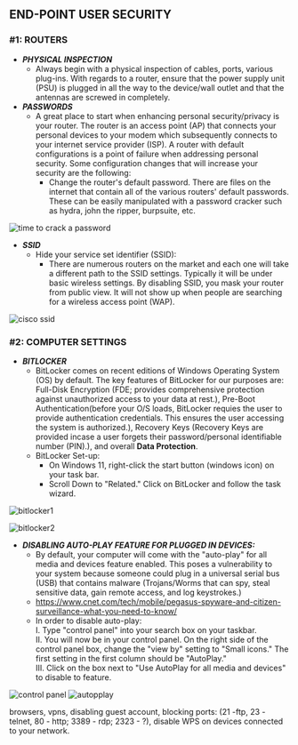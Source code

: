 ## END-POINT USER SECURITY
### #1: ROUTERS
- ***PHYSICAL INSPECTION***
  - Always begin with a physical inspection of cables, ports, various plug-ins. With regards to a router, ensure that the power supply unit (PSU) is plugged in all the way to the device/wall outlet and that the antennas are screwed in completely.  
- ***PASSWORDS***
  - A great place to start when enhancing personal security/privacy is your router. The router is an access point (AP) that connects your personal devices to your modem which subsequently connects to your internet service provider (ISP). A router with default configurations is a point of failure when addressing personal security. Some configuration changes that will increase your security are the following:
      - Change the router's default password. There are files on the internet that contain all of the various routers' default passwords. These can be easily manipulated with a password cracker such as hydra, john the ripper, burpsuite, etc.
    
![time to crack a password](https://github.com/ryangreggw/Basic-Digital-Security/assets/25268281/10863685-7b97-44e6-8e8e-c8df1dff4bdb)

- ***SSID***
  - Hide your service set identifier (SSID):  
    - There are numerous routers on the market and each one will take a different path to the SSID settings. Typically it will be under basic wireless settings. By disabling SSID, you mask your router from public view. It will not show up when people are searching for a wireless access point (WAP).
      
![cisco ssid](https://github.com/ryangreggw/Basic-Digital-Security/assets/25268281/56d603d0-410c-45b5-b302-427898414f9b)

### #2: COMPUTER SETTINGS
- ***BITLOCKER***
  - BitLocker comes on recent editions of Windows Operating System (OS) by default. The key features of BitLocker for our purposes are: Full-Disk Encryption (FDE; provides comprehensive protection against unauthorized access to your data at rest.), Pre-Boot Authentication(before your O/S loads, BitLocker requies the user to provide authentication credentials. This ensures the user accessing the system is authorized.), Recovery Keys (Recovery Keys are provided incase a user forgets their password/personal identifiable number (PIN).), and overall **Data Protection**.
  - BitLocker Set-up:
    - On Windows 11, right-click the start button (windows icon) on your task bar.
    - Scroll Down to "Related." Click on BitLocker and follow the task wizard.
      
 ![bitlocker1](https://github.com/ryangreggw/Basic-Digital-Security/assets/25268281/33650c6e-fd87-4246-979a-c48f09602cbc)

![bitlocker2](https://github.com/ryangreggw/Basic-Digital-Security/assets/25268281/86c4deac-123c-4061-8f46-7a02cab9682e)

- ***DISABLING AUTO-PLAY FEATURE FOR PLUGGED IN DEVICES:***
  - By default, your computer will come with the "auto-play"  for all media and devices feature enabled. This poses a vulnerability to your system because someone could plug in a universal serial bus (USB) that contains malware (Trojans/Worms that can spy, steal sensitive data, gain remote access, and log keystrokes.)
  - https://www.cnet.com/tech/mobile/pegasus-spyware-and-citizen-surveillance-what-you-need-to-know/
  - In order to disable auto-play:  
    I. Type "control panel" into your search box on your taskbar.  
    II. You will now be in your control panel. On the right side of the control panel box, change the "view by" setting to "Small icons." The first setting in the first column should be "AutoPlay."  
    III. Click on the box next to "Use AutoPlay for all media and devices" to disable to feature.
    
![control panel](https://github.com/ryangreggw/Basic-Digital-Security/assets/25268281/6f7f999a-e2b8-4696-bf7a-00b07c397533)
![autopplay](https://github.com/ryangreggw/Basic-Digital-Security/assets/25268281/beabc55d-94f6-4425-914f-2ddc81c7f903)

browsers, vpns, disabling guest account, blocking ports: (21 -ftp, 23 - telnet, 80 - http; 3389 - rdp; 2323 - ?), disable WPS on devices connected to your network.


